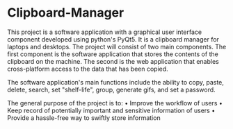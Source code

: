 # Clipboard-Manager
This project is a software application with a graphical user interface component developed using python's PyQt5. It is a clipboard manager for laptops and desktops. The project will consist of two main components. The first component is the software application that stores the contents of the clipboard on the machine. The second is the web application that enables cross-platform access to the data that has been copied.

The software application's main functions include the ability to copy, paste, delete, search, set "shelf-life", group, generate gifs, and set a password. 

The general purpose of the project is to:
•	Improve the workflow of users
•	Keep record of potentially important and sensitive information of users 
•	Provide a hassle-free way to swiftly store information

